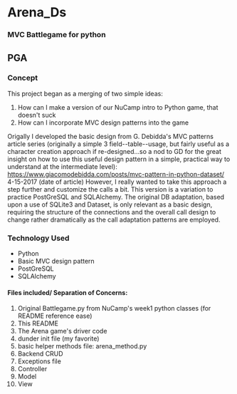 # Arena_Ds

### MVC Battlegame for python
## PGA

### Concept
This project began as a merging of two simple ideas: 
1. How can I make a version of our NuCamp intro to Python game, that doesn't suck
2. How can I incorporate MVC design patterns into the game

Origally I developed the basic design from G. Debidda's MVC patterns article series (originally a simple 3 field--table--usage, but fairly useful as a character creation approach if re-designed...so a nod to GD for the great insight on how to use this useful design pattern in a simple, practical way to understand at the intermediate level): https://www.giacomodebidda.com/posts/mvc-pattern-in-python-dataset/  4-15-2017 (date of article) However, I really wanted to take this approach a step further and customize the calls a bit. This version is a variation to practice PostGreSQL and SQLAlchemy. The original DB adaptation, based upon a use of SQLite3 and Dataset, is only relevant as a basic design, requiring the structure of the connections and the overall call design to change rather dramatically as the call adaptation patterns are employed.
### Technology Used
* Python
* Basic MVC design pattern 
* PostGreSQL
* SQLAlchemy

#### Files included/ Separation of Concerns:
1. Original Battlegame.py from NuCamp's week1 python classes (for README reference ease)
2. This README
3. The Arena game's driver code
4. dunder init file (my favorite)
5. basic helper methods file: arena_method.py
6. Backend CRUD
7. Exceptions file
8. Controller
9. Model
10. View